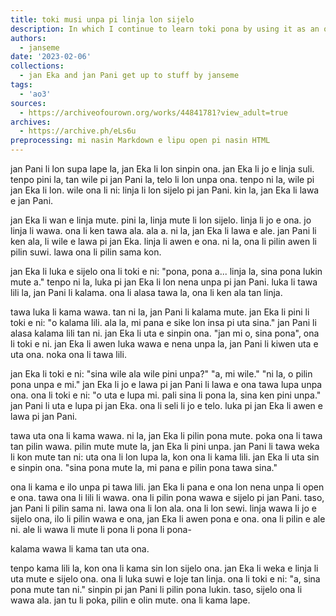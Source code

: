 ```yaml
---
title: toki musi unpa pi linja lon sijelo
description: In which I continue to learn toki pona by using it as an outlet for my kinks, for some reason. This one fell victim to my love of ending a story with the characters falling asleep.
authors:
  - janseme
date: '2023-02-06'
collections:
  - jan Eka and jan Pani get up to stuff by janseme
tags:
  - 'ao3'
sources:
  - https://archiveofourown.org/works/44841781?view_adult=true
archives:
  - https://archive.ph/eLs6u
preprocessing: mi nasin Markdown e lipu open pi nasin HTML
---
```


jan Pani li lon supa lape la, jan Eka li lon sinpin ona. jan Eka li jo e linja suli. tenpo pini la, tan wile pi jan Pani la, telo li lon unpa ona. tenpo ni la, wile pi jan Eka li lon. wile ona li ni: linja li lon sijelo pi jan Pani. kin la, jan Eka li lawa e jan Pani.

jan Eka li wan e linja mute. pini la, linja mute li lon sijelo. linja li jo e ona. jo linja li wawa. ona li ken tawa ala. ala a. ni la, jan Eka li lawa e ale. jan Pani li ken ala, li wile e lawa pi jan Eka. linja li awen e ona. ni la, ona li pilin awen li pilin suwi. lawa ona li pilin sama kon.

jan Eka li luka e sijelo ona li toki e ni: "pona, pona a... linja la, sina pona lukin mute a." tenpo ni la, luka pi jan Eka li lon nena unpa pi jan Pani. luka li tawa lili la, jan Pani li kalama. ona li alasa tawa la, ona li ken ala tan linja.

tawa luka li kama wawa. tan ni la, jan Pani li kalama mute. jan Eka li pini li toki e ni: "o kalama lili. ala la, mi pana e sike lon insa pi uta sina." jan Pani li alasa kalama lili tan ni. jan Eka li uta e sinpin ona. "jan mi o, sina pona", ona li toki e ni. jan Eka li awen luka wawa e nena unpa la, jan Pani li kiwen uta e uta ona. noka ona li tawa lili.

jan Eka li toki e ni: "sina wile ala wile pini unpa?" "a, mi wile." "ni la, o pilin pona unpa e mi." jan Eka li jo e lawa pi jan Pani li lawa e ona tawa lupa unpa ona. ona li toki e ni: "o uta e lupa mi. pali sina li pona la, sina ken pini unpa." jan Pani li uta e lupa pi jan Eka. ona li seli li jo e telo. luka pi jan Eka li awen e lawa pi jan Pani.

tawa uta ona li kama wawa. ni la, jan Eka li pilin pona mute. poka ona li tawa tan pilin wawa. pilin mute mute la, jan Eka li pini unpa. jan Pani li tawa weka li kon mute tan ni: uta ona li lon lupa la, kon ona li kama lili. jan Eka li uta sin e sinpin ona. "sina pona mute la, mi pana e pilin pona tawa sina."

ona li kama e ilo unpa pi tawa lili. jan Eka li pana e ona lon nena unpa li open e ona. tawa ona li lili li wawa. ona li pilin pona wawa e sijelo pi jan Pani. taso, jan Pani li pilin sama ni. lawa ona li lon ala. ona li lon sewi. linja wawa li jo e sijelo ona, ilo li pilin wawa e ona, jan Eka li awen pona e ona. ona li pilin e ale ni. ale li wawa li mute li pona li pona li pona-

kalama wawa li kama tan uta ona.

tenpo kama lili la, kon ona li kama sin lon sijelo ona. jan Eka li weka e linja li uta mute e sijelo ona. ona li luka suwi e loje tan linja. ona li toki e ni: "a, sina pona mute tan ni." sinpin pi jan Pani li pilin pona lukin. taso, sijelo ona li wawa ala. jan tu li poka, pilin e olin mute. ona li kama lape.